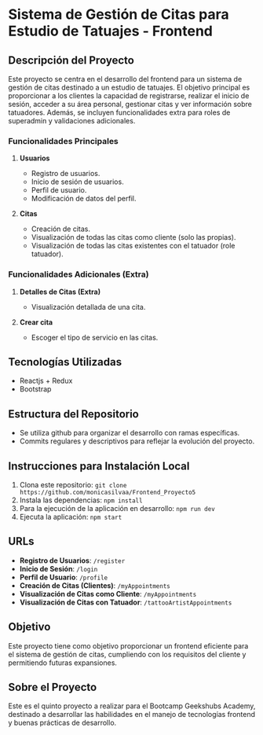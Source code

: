 # Sistema de Gestión de Citas para Estudio de Tatuajes - Frontend

## Descripción del Proyecto

Este proyecto se centra en el desarrollo del frontend para un sistema de gestión de citas destinado a un estudio de tatuajes. El objetivo principal es proporcionar a los clientes la capacidad de registrarse, realizar el inicio de sesión, acceder a su área personal, gestionar citas y ver información sobre tatuadores. Además, se incluyen funcionalidades extra para roles de superadmin y validaciones adicionales.

### Funcionalidades Principales

1. **Usuarios**
   - Registro de usuarios.
   - Inicio de sesión de usuarios.
   - Perfil de usuario.
   - Modificación de datos del perfil.

2. **Citas**
   - Creación de citas.
   - Visualización de todas las citas como cliente (solo las propias).
   - Visualización de todas las citas existentes con el tatuador (role tatuador).


### Funcionalidades Adicionales (Extra)

1. **Detalles de Citas (Extra)**
   - Visualización detallada de una cita.

3. **Crear cita**
   - Escoger el tipo de servicio en las citas.

## Tecnologías Utilizadas

- Reactjs + Redux
- Bootstrap
## Estructura del Repositorio

- Se utiliza github para organizar el desarrollo con ramas específicas.
- Commits regulares y descriptivos para reflejar la evolución del proyecto.

## Instrucciones para Instalación Local

1. Clona este repositorio: `git clone https://github.com/monicasilvaa/Frontend_Proyecto5`
2. Instala las dependencias: `npm install`
3. Para la ejecución de la aplicación en desarrollo: `npm run dev`
4. Ejecuta la aplicación: `npm start`

## URLs

- **Registro de Usuarios**: `/register`
- **Inicio de Sesión**: `/login`
- **Perfil de Usuario**: `/profile`
- **Creación de Citas (Clientes)**: `/myAppointments`
- **Visualización de Citas como Cliente**: `/myAppointments`
- **Visualización de Citas con Tatuador**: `/tattooArtistAppointments`

## Objetivo

Este proyecto tiene como objetivo proporcionar un frontend eficiente para el sistema de gestión de citas, cumpliendo con los requisitos del cliente y permitiendo futuras expansiones.

## Sobre el Proyecto

Este es el quinto proyecto a realizar para el Bootcamp Geekshubs Academy, destinado a desarrollar las habilidades en el manejo de tecnologías frontend y buenas prácticas de desarrollo.

